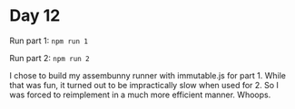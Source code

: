 # Day 12

Run part 1: `npm run 1`

Run part 2: `npm run 2`

I chose to build my assembunny runner with immutable.js for part 1. While that
was fun, it turned out to be impractically slow when used for 2. So I was forced
to reimplement in a much more efficient manner. Whoops.
